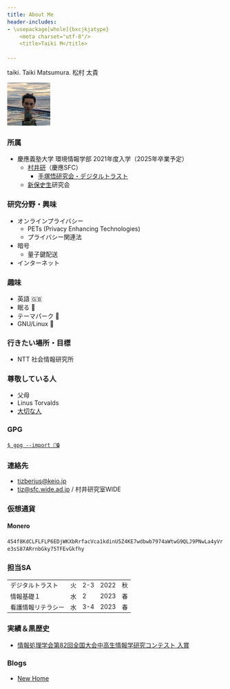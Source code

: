 ```yaml
---
title: About Me
header-includes:
- \usepackage[whole]{bxcjkjatype}
	<meta charset="utf-8"/>
	<title>Taiki M</title>

---
```

taiki. Taiki Matsumura. 松村 太貴

<img src="img/me.jpg" alt="A picture of myself" title="my pic" height="100"/>

### 所属
- 慶應義塾大学 環境情報学部 2021年度入学（2025年卒業予定）
	- [村井研](https://rg.sfc.keio.ac.jp)（慶應SFC）
		- [手塚悟研究会・デジタルトラスト](https://d-trust.sfc.wide.ad.jp/)
	- [新保史生](https://www.sfc.keio.ac.jp/faculty_profile/list/PM/fumio-shimpo.html)研究会

### 研究分野・興味
- オンラインプライバシー
	- PETs (Privacy Enhancing Technologies)
	- プライバシー関連法
- 暗号
	- 量子鍵配送
- インターネット

### 趣味
- 英語 🇬🇧
- 眠る 🛌 
- テーマパーク 🎡
- GNU/Linux 🐧

### 行きたい場所・目標
- NTT 社会情報研究所

### 尊敬している人
- 父母
- Linus Torvalds
- [大切な人](sk.html)

### GPG
[```$ gpg --import 🔑🔒```](tiz.gpg)

### 連絡先
- <tizberius@keio.jp>
- <tiz@sfc.wide.ad.jp> / 村井研究室WIDE

### 仮想通貨
#### Monero
`454f8KdCLFLFLP6EDjWKXbRrfacVca1kdinU5Z4KE7wdbwb7974aWtwG9QLJ9PNwLa4yVre3sS87ARrnbGky75TFEvGkfhy`

### 担当SA
| | | | | |
|-|-|-|-|-|
| デジタルトラスト | 火 | 2-3 | 2022 | 秋 |
| 情報基礎１ | 水 | 2 | 2023 | 春 |
| 看護情報リテラシー | 水 | 3-4 | 2023 | 春 |

### 実績＆黒歴史
- [情報処理学会第82回全国大会中高生情報学研究コンテスト 入賞](https://www.milive.jp/live/200301/10/)

### Blogs
- [New Home](newhome.html)

